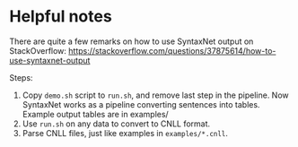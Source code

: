 # Helpful notes
There are quite a few remarks on how to use SyntaxNet output on StackOverflow:
https://stackoverflow.com/questions/37875614/how-to-use-syntaxnet-output

Steps:
1. Copy `demo.sh` script to `run.sh`, and remove last step in the pipeline.
Now SyntaxNet works as a pipeline converting sentences into tables.
Example output tables are in examples/
2. Use `run.sh` on any data to convert to CNLL format.
3. Parse CNLL files, just like examples in `examples/*.cnll`.

